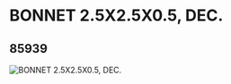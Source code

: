 # BONNET 2.5X2.5X0.5, DEC.
## 85939
![BONNET 2.5X2.5X0.5, DEC.](https://lc-www-live-s.legocdn.com/media/bricks/5/2/4546862.jpg)